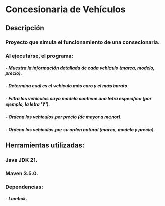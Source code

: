 # Concesionaria de Vehículos
## Descripción
### Proyecto que simula el funcionamiento de una consecionaria.
### Al ejecutarse,  el programa:
##### - Muestra la información detallada de cada vehículo (marca, modelo, precio).
##### - Determina cuál es el vehículo más caro y el más barato.
##### - Filtra los vehículos cuyo modelo contiene una letra específica (por ejemplo, la letra 'Y').
##### - Ordena los vehículos por precio (de mayor a menor).
##### - Ordena los vehículos por su orden natural (marca, modelo y precio).

## Herramientas utilizadas:
### Java JDK 21.
### Maven 3.5.0. 
### Dependencias:
#####    - Lombok.
